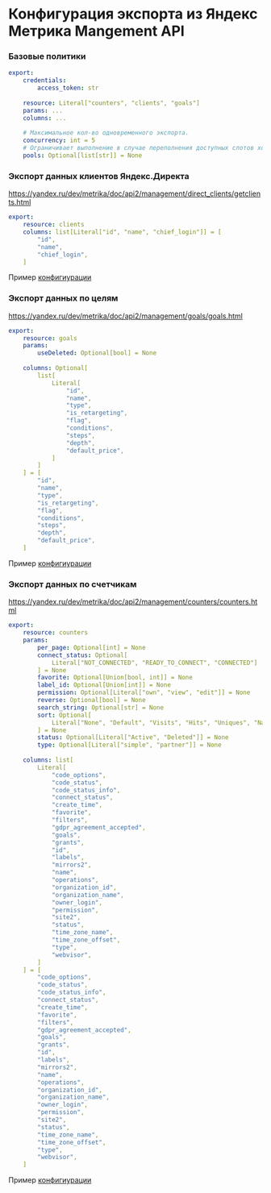 # Конфигурация экспорта из Яндекс Метрика Mangement API


### Базовые политики

```yaml
export:
    credentials:
        access_token: str
    
    resource: Literal["counters", "clients", "goals"]
    params: ...
    columns: ...
    
    # Максимальное кол-во одновременного экспорта.
    concurrency: int = 5
    # Ограничивает выполнение в случае переполнения доступных слотов хотя бы в одном из указанных пулов.
    pools: Optional[list[str]] = None
```

### Экспорт данных клиентов Яндекс.Директа
https://yandex.ru/dev/metrika/doc/api2/management/direct_clients/getclients.html
```yaml
export:
    resource: clients
    columns: list[Literal["id", "name", "chief_login"]] = [
        "id",
        "name",
        "chief_login",
    ]
```
Пример [конфигиурации](../../../examples/etl/ymm_clients-file.etl.flow.yml)

### Экспорт данных по целям
https://yandex.ru/dev/metrika/doc/api2/management/goals/goals.html
```yaml
export:
    resource: goals
    params: 
        useDeleted: Optional[bool] = None
        
    columns: Optional[
        list[
            Literal[
                "id",
                "name",
                "type",
                "is_retargeting",
                "flag",
                "conditions",
                "steps",
                "depth",
                "default_price",
            ]
        ]
    ] = [
        "id",
        "name",
        "type",
        "is_retargeting",
        "flag",
        "conditions",
        "steps",
        "depth",
        "default_price",
    ]
```
Пример [конфигиурации](../../../examples/etl/ymm_goals-file.etl.flow.yml)

### Экспорт данных по счетчикам
https://yandex.ru/dev/metrika/doc/api2/management/counters/counters.html
```yaml
export:
    resource: counters
    params: 
        per_page: Optional[int] = None
        connect_status: Optional[
            Literal["NOT_CONNECTED", "READY_TO_CONNECT", "CONNECTED"]
        ] = None
        favorite: Optional[Union[bool, int]] = None
        label_id: Optional[Union[int]] = None
        permission: Optional[Literal["own", "view", "edit"]] = None
        reverse: Optional[bool] = None
        search_string: Optional[str] = None
        sort: Optional[
            Literal["None", "Default", "Visits", "Hits", "Uniques", "Name"]
        ] = None
        status: Optional[Literal["Active", "Deleted"]] = None
        type: Optional[Literal["simple", "partner"]] = None
        
    columns: list[
        Literal[
            "code_options",
            "code_status",
            "code_status_info",
            "connect_status",
            "create_time",
            "favorite",
            "filters",
            "gdpr_agreement_accepted",
            "goals",
            "grants",
            "id",
            "labels",
            "mirrors2",
            "name",
            "operations",
            "organization_id",
            "organization_name",
            "owner_login",
            "permission",
            "site2",
            "status",
            "time_zone_name",
            "time_zone_offset",
            "type",
            "webvisor",
        ]
    ] = [
        "code_options",
        "code_status",
        "code_status_info",
        "connect_status",
        "create_time",
        "favorite",
        "filters",
        "gdpr_agreement_accepted",
        "goals",
        "grants",
        "id",
        "labels",
        "mirrors2",
        "name",
        "operations",
        "organization_id",
        "organization_name",
        "owner_login",
        "permission",
        "site2",
        "status",
        "time_zone_name",
        "time_zone_offset",
        "type",
        "webvisor",
    ]
```
Пример [конфигиурации](../../../examples/etl/ymm_counters-file.etl.flow.yml)
